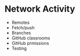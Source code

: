 # Network Activity

* Remotes
* Fetch/push
* Branches
* GitHub classrooms
* GitHub prmissions
* Testing
